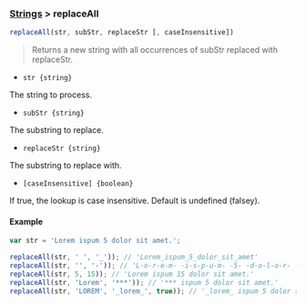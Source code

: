 ### [Strings](../) > replaceAll

```js
replaceAll(str, subStr, replaceStr [, caseInsensitive])
```

> Returns a new string with all occurrences of subStr replaced with replaceStr.

- <code>str {string}</code>

The string to process.

- <code>subStr {string}</code>

The substring to replace.

- <code>replaceStr {string}</code>

The substring to replace with.

- <code>[caseInsensitive] {boolean}</code>

If true, the lookup is case insensitive. Default is undefined (falsey).

#### Example
```js
var str = 'Lorem ispum 5 dolor sit amet.';

replaceAll(str, ' ', '_')); // 'Lorem_ispum_5_dolor_sit_amet'
replaceAll(str, '', '-')); // 'L-o-r-e-m- -i-s-p-u-m- -5- -d-o-l-o-r- -s-i-t- -a-m-e-t-.'
replaceAll(str, 5, 15)); // 'Lorem ispum 15 dolor sit amet.'
replaceAll(str, 'Lorem', '***')); // '*** ispum 5 dolor sit amet.'
replaceAll(str, 'LOREM', '_lorem_', true)); // '_lorem_ ispum 5 dolor sit amet.'
```
